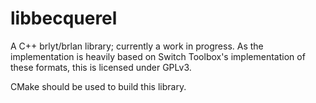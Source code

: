 # libbecquerel
A C++ brlyt/brlan library; currently a work in progress. As the implementation is heavily based on Switch Toolbox's implementation of these formats, this is licensed under GPLv3.

CMake should be used to build this library.
